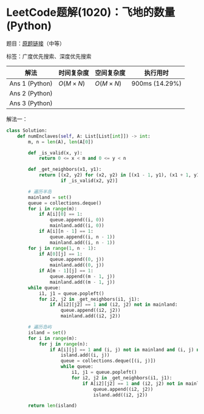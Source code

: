 # LeetCode题解(1020)：飞地的数量(Python)

题目：[原题链接](https://leetcode-cn.com/problems/number-of-enclaves/)（中等）

标签：广度优先搜索、深度优先搜索

| 解法           | 时间复杂度 | 空间复杂度 | 执行用时       |
| -------------- | ---------- | ---------- | -------------- |
| Ans 1 (Python) | $O(M×N)$   | $O(M×N)$   | 900ms (14.29%) |
| Ans 2 (Python) |            |            |                |
| Ans 3 (Python) |            |            |                |

解法一：

```python
class Solution:
    def numEnclaves(self, A: List[List[int]]) -> int:
        m, n = len(A), len(A[0])

        def _is_valid(x, y):
            return 0 <= x < m and 0 <= y < n

        def _get_neighbors(x1, y1):
            return [(x2, y2) for (x2, y2) in [(x1 - 1, y1), (x1 + 1, y1), (x1, y1 - 1), (x1, y1 + 1)]
                    if _is_valid(x2, y2)]

        # 遍历半岛
        mainland = set()
        queue = collections.deque()
        for i in range(m):
            if A[i][0] == 1:
                queue.append((i, 0))
                mainland.add((i, 0))
            if A[i][n - 1] == 1:
                queue.append((i, n - 1))
                mainland.add((i, n - 1))
        for j in range(1, n - 1):
            if A[0][j] == 1:
                queue.append((0, j))
                mainland.add((0, j))
            if A[m - 1][j] == 1:
                queue.append((m - 1, j))
                mainland.add((m - 1, j))
        while queue:
            i1, j1 = queue.popleft()
            for i2, j2 in _get_neighbors(i1, j1):
                if A[i2][j2] == 1 and (i2, j2) not in mainland:
                    queue.append((i2, j2))
                    mainland.add((i2, j2))

        # 遍历岛屿
        island = set()
        for i in range(m):
            for j in range(n):
                if A[i][j] == 1 and (i, j) not in mainland and (i, j) not in island:
                    island.add((i, j))
                    queue = collections.deque([(i, j)])
                    while queue:
                        i1, j1 = queue.popleft()
                        for i2, j2 in _get_neighbors(i1, j1):
                            if A[i2][j2] == 1 and (i2, j2) not in mainland and (i2, j2) not in island:
                                queue.append((i2, j2))
                                island.add((i2, j2))

        return len(island)
```

